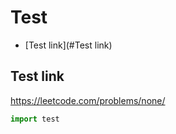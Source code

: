 # Test

+ [Test link](#Test link)

## Test link

https://leetcode.com/problems/none/

```python
import test
```